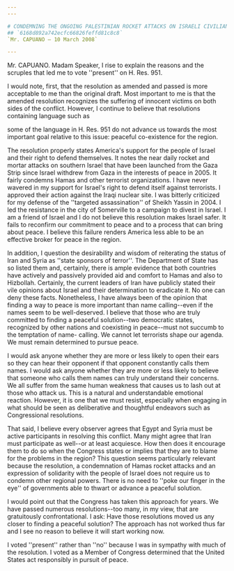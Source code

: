 ```yaml
---
---

# CONDEMNING THE ONGOING PALESTINIAN ROCKET ATTACKS ON ISRAELI CIVILIANS
## `6168d892a742ecfc66826feffd81c8c8`
`Mr. CAPUANO — 10 March 2008`

---
```



Mr. CAPUANO. Madam Speaker, I rise to explain the reasons and the 
scruples that led me to vote ''present'' on H. Res. 951.

I would note, first, that the resolution as amended and passed is 
more acceptable to me than the original draft. Most important to me is 
that the amended resolution recognizes the suffering of innocent 
victims on both sides of the conflict. However, I continue to believe 
that resolutions containing language such as


some of the language in H. Res. 951 do not advance us towards the most 
important goal relative to this issue: peaceful co-existence for the 
region.

The resolution properly states America's support for the people of 
Israel and their right to defend themselves. It notes the near daily 
rocket and mortar attacks on southern Israel that have been launched 
from the Gaza Strip since Israel withdrew from Gaza in the interests of 
peace in 2005. It fairly condemns Hamas and other terrorist 
organizations. I have never wavered in my support for Israel's right to 
defend itself against terrorists. I approved their action against the 
Iraqi nuclear site. I was bitterly criticized for my defense of the 
''targeted assassination'' of Sheikh Yassin in 2004. I led the 
resistance in the city of Somerville to a campaign to divest in Israel. 
I am a friend of Israel and I do not believe this resolution makes 
Israel safer. It fails to reconfirm our commitment to peace and to a 
process that can bring about peace. I believe this failure renders 
America less able to be an effective broker for peace in the region.

In addition, I question the desirability and wisdom of reiterating 
the status of Iran and Syria as ''state sponsors of terror''. The 
Department of State has so listed them and, certainly, there is ample 
evidence that both countries have actively and passively provided aid 
and comfort to Hamas and also to Hizbollah. Certainly, the current 
leaders of Iran have publicly stated their vile opinions about Israel 
and their determination to eradicate it. No one can deny these facts. 
Nonetheless, I have always been of the opinion that finding a way to 
peace is more important than name calling--even if the names seem to be 
well-deserved. I believe that those who are truly committed to finding 
a peaceful solution--two democratic states, recognized by other nations 
and coexisting in peace--must not succumb to the temptation of name-
calling. We cannot let terrorists shape our agenda. We must remain 
determined to pursue peace.

I would ask anyone whether they are more or less likely to open their 
ears so they can hear their opponent if that opponent constantly calls 
them names. I would ask anyone whether they are more or less likely to 
believe that someone who calls them names can truly understand their 
concerns. We all suffer from the same human weakness that causes us to 
lash out at those who attack us. This is a natural and understandable 
emotional reaction. However, it is one that we must resist, especially 
when engaging in what should be seen as deliberative and thoughtful 
endeavors such as Congressional resolutions.

That said, I believe every observer agrees that Egypt and Syria must 
be active participants in resolving this conflict. Many might agree 
that Iran must participate as well--or at least acquiesce. How then 
does it encourage them to do so when the Congress states or implies 
that they are to blame for the problems in the region? This question 
seems particularly relevant because the resolution, a condemnation of 
Hamas rocket attacks and an expression of solidarity with the people of 
Israel does not require us to condemn other regional powers. There is 
no need to ''poke our finger in the eye'' of governments able to thwart 
or advance a peaceful solution.

I would point out that the Congress has taken this approach for 
years. We have passed numerous resolutions--too many, in my view, that 
are gratuitously confrontational. I ask: Have those resolutions moved 
us any closer to finding a peaceful solution? The approach has not 
worked thus far and I see no reason to believe it will start working 
now.

I voted ''present'' rather than ''no'' because I was in sympathy with 
much of the resolution. I voted as a Member of Congress determined that 
the United States act responsibly in pursuit of peace.
